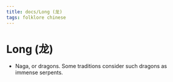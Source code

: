 ```yaml
---
title: docs/Long (龙)
tags: folklore chinese
---
```


# Long (龙)
- Naga, or dragons. Some traditions consider such dragons as  
	immense serpents.